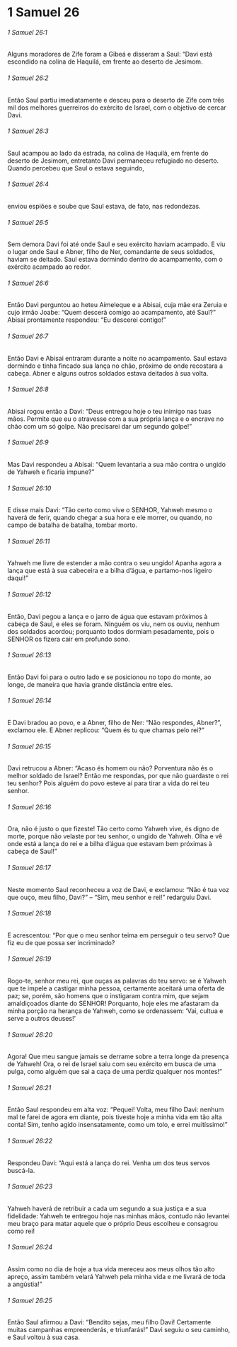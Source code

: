 # 1 Samuel 26

###### 1 Samuel 26:1

Alguns moradores de Zife foram a Gibeá e disseram a Saul: “Davi está escondido na colina de Haquilá, em frente ao deserto de Jesimom.

###### 1 Samuel 26:2

Então Saul partiu imediatamente e desceu para o deserto de Zife com três mil dos melhores guerreiros do exército de Israel, com o objetivo de cercar Davi.

###### 1 Samuel 26:3

Saul acampou ao lado da estrada, na colina de Haquilá, em frente do deserto de Jesimom, entretanto Davi permaneceu refugiado no deserto. Quando percebeu que Saul o estava seguindo,

###### 1 Samuel 26:4

enviou espiões e soube que Saul estava, de fato, nas redondezas.

###### 1 Samuel 26:5

Sem demora Davi foi até onde Saul e seu exército haviam acampado. E viu o lugar onde Saul e Abner, filho de Ner, comandante de seus soldados, haviam se deitado. Saul estava dormindo dentro do acampamento, com o exército acampado ao redor.

###### 1 Samuel 26:6

Então Davi perguntou ao heteu Aimeleque e a Abisai, cuja mãe era Zeruia e cujo irmão Joabe: “Quem descerá comigo ao acampamento, até Saul?” Abisai prontamente respondeu: “Eu descerei contigo!”

###### 1 Samuel 26:7

Então Davi e Abisai entraram durante a noite no acampamento. Saul estava dormindo e tinha fincado sua lança no chão, próximo de onde recostara a cabeça. Abner e alguns outros soldados estava deitados à sua volta.

###### 1 Samuel 26:8

Abisai rogou então a Davi: “Deus entregou hoje o teu inimigo nas tuas mãos. Permite que eu o atravesse com a sua própria lança e o encrave no chão com um só golpe. Não precisarei dar um segundo golpe!”

###### 1 Samuel 26:9

Mas Davi respondeu a Abisai: “Quem levantaria a sua mão contra o ungido de Yahweh e ficaria impune?”

###### 1 Samuel 26:10

E disse mais Davi: “Tão certo como vive o SENHOR, Yahweh mesmo o haverá de ferir, quando chegar a sua hora e ele morrer, ou quando, no campo de batalha de batalha, tombar morto.

###### 1 Samuel 26:11

Yahweh me livre de estender a mão contra o seu ungido! Apanha agora a lança que está à sua cabeceira e a bilha d’água, e partamo-nos ligeiro daqui!”

###### 1 Samuel 26:12

Então, Davi pegou a lança e o jarro de água que estavam próximos à cabeça de Saul, e eles se foram. Ninguém os viu, nem os ouviu, nenhum dos soldados acordou; porquanto todos dormiam pesadamente, pois o SENHOR os fizera cair em profundo sono.

###### 1 Samuel 26:13

Então Davi foi para o outro lado e se posicionou no topo do monte, ao longe, de maneira que havia grande distância entre eles.

###### 1 Samuel 26:14

E Davi bradou ao povo, e a Abner, filho de Ner: “Não respondes, Abner?”, exclamou ele. E Abner replicou: “Quem és tu que chamas pelo rei?”

###### 1 Samuel 26:15

Davi retrucou a Abner: “Acaso és homem ou não? Porventura não és o melhor soldado de Israel? Então me respondas, por que não guardaste o rei teu senhor? Pois alguém do povo esteve aí para tirar a vida do rei teu senhor.

###### 1 Samuel 26:16

Ora, não é justo o que fizeste! Tão certo como Yahweh vive, és digno de morte, porque não velaste por teu senhor, o ungido de Yahweh. Olha e vê onde está a lança do rei e a bilha d’água que estavam bem próximas à cabeça de Saul!”

###### 1 Samuel 26:17

Neste momento Saul reconheceu a voz de Davi, e exclamou: “Não é tua voz que ouço, meu filho, Davi?” – “Sim, meu senhor e rei!” redarguiu Davi.

###### 1 Samuel 26:18

E acrescentou: “Por que o meu senhor teima em perseguir o teu servo? Que fiz eu de que possa ser incriminado?

###### 1 Samuel 26:19

Rogo-te, senhor meu rei, que ouças as palavras do teu servo: se é Yahweh que te impele a castigar minha pessoa, certamente aceitará uma oferta de paz; se, porém, são homens que o instigaram contra mim, que sejam amaldiçoados diante do SENHOR! Porquanto, hoje eles me afastaram da minha porção na herança de Yahweh, como se ordenassem: ‘Vai, cultua e serve a outros deuses!’

###### 1 Samuel 26:20

Agora! Que meu sangue jamais se derrame sobre a terra longe da presença de Yahweh! Ora, o rei de Israel saiu com seu exército em busca de uma pulga, como alguém que sai a caça de uma perdiz qualquer nos montes!”

###### 1 Samuel 26:21

Então Saul respondeu em alta voz: “Pequei! Volta, meu filho Davi: nenhum mal te farei de agora em diante, pois tiveste hoje a minha vida em tão alta conta! Sim, tenho agido insensatamente, como um tolo, e errei muitíssimo!”

###### 1 Samuel 26:22

Respondeu Davi: “Aqui está a lança do rei. Venha um dos teus servos buscá-la.

###### 1 Samuel 26:23

Yahweh haverá de retribuir a cada um segundo a sua justiça e a sua fidelidade: Yahweh te entregou hoje nas minhas mãos, contudo não levantei meu braço para matar aquele que o próprio Deus escolheu e consagrou como rei!

###### 1 Samuel 26:24

Assim como no dia de hoje a tua vida mereceu aos meus olhos tão alto apreço, assim também velará Yahweh pela minha vida e me livrará de toda a angústia!”

###### 1 Samuel 26:25

Então Saul afirmou a Davi: “Bendito sejas, meu filho Davi! Certamente muitas campanhas empreenderás, e triunfarás!” Davi seguiu o seu caminho, e Saul voltou à sua casa.

